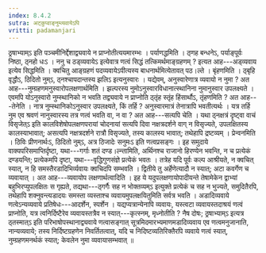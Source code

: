 ```yaml
---
index: 8.4.2
sutra: अट्कुप्वाङ्नुम्व्यवायेऽपि
vritti: padamanjari
---
```


 ठ्रषाभ्याम्ऽ इति पञ्चमीनिर्द्देशाद्व्यवाये न प्राप्नोतीत्ययमारम्भः । पर्याणद्धमिति । ठ्णह बन्धनेऽ, पर्याङ्पूर्वः निष्ठा, ठ्नहो धःऽ । ननु च ठड्व्यवायेऽ इत्येवात्र णत्वं सिद्धं तत्किमर्थमाङ्ग्रहणम् ? इत्यत आह---अड्व्यवाय इत्येव सिद्धमिति । क्वचितु आङ्ग्रहणं पदव्यवायेऽपीत्यस्य बाधनार्थमित्येतावत् पठ।ल्ते । बृंहणमिति । ठ्बृहि वृद्धौऽ, ठिदितो नुम्ऽ, ठ्नश्चापदान्तस्य झलिऽ इत्यनुस्वारः । यद्येवम्, अनुस्वारेणात्र व्यवायो न नुमा ? अत आह---नुम्ग्रहणमनुस्वारोपलक्षणार्थमिति । झल्परस्य नुमोऽनुस्वारविधानात्स्थानिना नुमानुस्वार उपलक्ष्यते । एवमपि योऽनुस्वारो नुम्स्थानिको न भवति तद्व्यवाये न प्राप्नोति ठ्तृंह स्तृंह हिंसार्थौऽ, तृंहणमिति ? अत आह---तेनेति । नात्र नुम्स्थानिकोऽनुस्वार उपलक्ष्यते, किं तर्हि ? अनुस्वारमात्रं तेनात्रापि भवतीत्यर्थः । यत्र तर्हि नुम एव श्रवणं नानुस्वारस्य तत्र णत्वं भवति वा, न वा ? अत आह---सत्यपि चेति । यथा ठ्नक्षत्रं दृष्ट्वा वाचं विसृजेत्ऽ इति कालविशेषोपलक्षणपरायां चोदनायां सत्यपि दिवा नक्षत्रदर्शने वाग् न विसृज्यते, उपलक्षितस्य कालस्याभावात्; असत्यपि नक्षत्रदर्शने रात्रौ विसृज्यते, तस्य कालस्य भावात्; तथेहापि द्रष्टव्यम् । प्रेन्वनमिति । ठिविः प्रीणनार्थःऽ, ठिदितो नुम्ऽ, अत्र ठिजादेः सनुमःऽ इति णत्वप्रसङ्गः । इह समुदाये वाक्यपरिसमाप्तिर्दृष्टा, यथा---गर्गाः शतं दण्ड।ल्न्तामिति, अर्थिनश्च राजानो हिरण्येन भवन्ति, न च प्रत्येकं दण्डयन्ति; प्रत्येकमपि दृष्टा, यथा---वृद्धिगुणसंज्ञे प्रत्येकं भवतः । तत्रेह यदि पूर्वः कल्प आश्रीयते, न क्वचित् स्यात्, न हि समस्तैरडादिभिर्व्यवायः क्वचिदपि सम्भवति । द्वितीये तु अर्हेणेत्यादौ न स्यात्; अटा कवर्गेण च व्यवायात् । अत आह---व्यवायोप लक्षणार्थत्वादिति । इह ये यदुपलक्षणायोपादीयन्ते तेषामेकेन द्वाभ्यां बहुभिरप्युपलक्षितः स गृह्यते, तद्यथा---ठ्गर्गैः सह न भोक्तव्यम्ऽ इत्युक्ते प्रत्येकं च सह न भुज्यते, समुदितैरपि, तथेहापि शक्नुवन्त्यडादयः समस्ता व्यस्ताश्च व्यवायमुपलक्षयितुमिति सर्वत्र भवति । अडादिव्यवाये णत्वेऽन्यव्यवाये प्रतिषेधः---आदर्शेन, स्पर्शेन । यद्यप्यत्रान्येनापि व्यवायः, यस्त्वटा व्यवायस्तदाश्रयं णत्वं प्राप्नोति, यत्र त्वनिर्दिष्टैरेव व्यवायस्तत्रैव न स्यात्---कृत्स्नम्, मृध्नोतीति ? नैष दोषः; ठ्रषाभ्याम्ऽ इत्यत्र ठ्तस्मात्ऽ इति परिभाषोपस्थानाद्व्यवाये णत्वासङ्गात् सूत्रमिदमारभ्यमाणमडादिव्यवाय एव णत्वमनुजानाति, नान्यव्यवाये; तस्य निर्दिष्टग्रहणेन निवर्तितत्वात्, यदि च निदिष्टव्यतिरिक्तैरपि व्यवाये णत्वं स्यात्, नुम्ग्रहणमनर्थकं स्यात्; केवलेन नुमा व्यवायासम्भवात् ॥